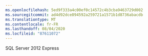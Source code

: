 ```yaml
---
ms.openlocfilehash: 5ed9f333a4c00ef0c14572c4b3cba9463729d002
ms.sourcegitcommit: ad4d92dce894592a259721a1571b1d8736abacdb
ms.translationtype: MT
ms.contentlocale: fr-FR
ms.lasthandoff: 08/04/2020
ms.locfileid: "87611072"
---
```

SQL Server 2012 Express
